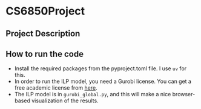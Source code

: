 # CS6850Project

## Project Description

## How to run the code

- Install the required packages from the pyproject.toml file. I use `uv` for this.
- In order to run the ILP model, you need a Gurobi license. You can get a free academic license from [here](https://www.gurobi.com/academia/academic-program-and-licenses/).
- The ILP model is in `gurobi_global.py`, and this will make a nice browser-based visualization of the results.
